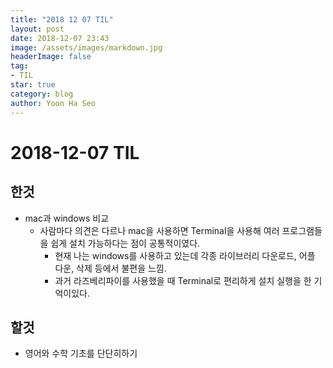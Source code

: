```yaml
---
title: "2018 12 07 TIL"
layout: post
date: 2018-12-07 23:43
image: /assets/images/markdown.jpg
headerImage: false
tag:
- TIL
star: true
category: blog
author: Yoon Ha Seo
---
```


# 2018-12-07 TIL

## 한것

- mac과 windows 비교 
  - 사람마다 의견은 다르나 mac을 사용하면 Terminal을 사용해 여러 프로그램들을 쉽게 설치 가능하다는 점이 공통적이였다.
    - 현재 나는 windows를 사용하고 있는데 각종 라이브러리 다운로드, 어플 다운, 삭제 등에서 불편을 느낌.
    - 과거 라즈베리파이를 사용했을 때 Terminal로 편리하게 설치 실행을 한 기억이있다.

## 할것

- 영어와 수학 기초를 단단히하기